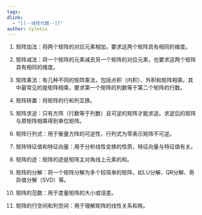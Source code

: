 ```yaml
---
tags: 
dlink:
  - "[[--线性代数--]]"
author: Cyletix
---
```

1. 矩阵加法：将两个矩阵的对应元素相加，要求这两个矩阵具有相同的维度。
    
2. 矩阵减法：将一个矩阵的元素减去另一个矩阵的对应元素，也要求这两个矩阵具有相同的维度。
    
3. 矩阵乘法：有几种不同的矩阵乘法，包括点积（内积）、外积和矩阵相乘。其中最常见的是矩阵相乘，要求第一个矩阵的列数等于第二个矩阵的行数。
    
4. 矩阵转置：将矩阵的行和列互换。
    
5. 矩阵求逆：只有方阵（行数等于列数）且可逆的矩阵才能求逆。求逆后的矩阵与原矩阵相乘得到单位矩阵。
    
6. 矩阵行列式：用于衡量方阵的可逆性，行列式为零表示矩阵不可逆。
    
7. 矩阵特征值和特征向量：用于分析线性变换的性质，特征向量与特征值有关。
    
8. 矩阵的迹：矩阵的迹是矩阵主对角线上元素的和。
    
9. 矩阵的分解：将一个矩阵分解为多个较简单的矩阵，如LU分解、QR分解、奇异值分解（SVD）等。
    
10. 矩阵的范数：用于度量矩阵的大小或误差。
    
11. 矩阵的行空间和列空间：用于理解矩阵的线性关系和秩。
